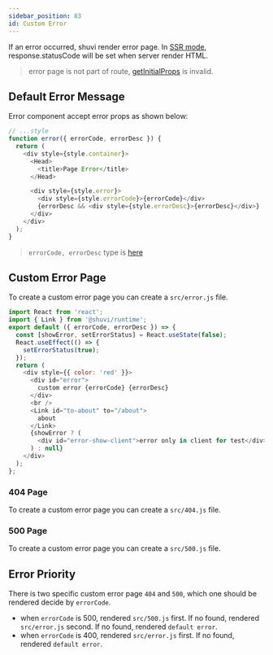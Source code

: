 ```yaml
---
sidebar_position: 83
id: Custom Error
---
```


If an error occurred, shuvi render error page. In [SSR mode](./Routes/introduction.md#isomorph-render), response.statusCode will be set when server render HTML.

> error page is not part of route, [getInitialProps](./Routes/introduction.md#what-does-getinitialprops-ability) is invalid.

## Default Error Message

Error component accept error props as shown below:

```js
// ...style
function error({ errorCode, errorDesc }) {
  return (
    <div style={style.container}>
      <Head>
        <title>Page Error</title>
      </Head>

      <div style={style.error}>
        <div style={style.errorCode}>{errorCode}</div>
        {errorDesc && <div style={style.errorDesc}>{errorDesc}</div>}
      </div>
    </div>
  );
}
```

> `errorCode, errorDesc` type is [here](../api/runtime/interfaces/IPageError.md)

## Custom Error Page

To create a custom error page you can create a `src/error.js` file.
```javascript
import React from 'react';
import { Link } from '@shuvi/runtime';
export default ({ errorCode, errorDesc }) => {
  const [showError, setErrorStatus] = React.useState(false);
  React.useEffect(() => {
    setErrorStatus(true);
  });
  return (
    <div style={{ color: 'red' }}>
      <div id="error">
        custom error {errorCode} {errorDesc}
      </div>
      <br />
      <Link id="to-about" to="/about">
        about
      </Link>
      {showError ? (
        <div id="error-show-client">error only in client for test</div>
      ) : null}
    </div>
  );
};
```

### 404 Page

  To create a custom error page you can create a `src/404.js` file.

### 500 Page

  To create a custom error page you can create a `src/500.js` file.

## Error Priority

There is two specific custom error page `404` and `500`, which one should be rendered decide by `errorCode`.

  - when `errorCode` is 500, rendered `src/500.js` first. If no found, rendered `src/error.js` second. If no found, rendered `default error`.
  - when `errorCode` is 400, rendered `src/error.js` first. If no found, rendered `default error`.
